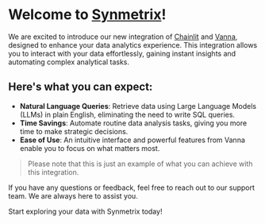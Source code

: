 # Welcome to [Synmetrix](https://github.com/mlcraft-io/mlcraft)!

We are excited to introduce our new integration of [Chainlit](https://github.com/Chainlit/chainlitmlc) and [Vanna](https://github.com/vanna-ai/vanna), designed to enhance your data analytics experience. This integration allows you to interact with your data effortlessly, gaining instant insights and automating complex analytical tasks.

## Here's what you can expect:
- **Natural Language Queries**: Retrieve data using Large Language Models (LLMs) in plain English, eliminating the need to write SQL queries.
- **Time Savings**: Automate routine data analysis tasks, giving you more time to make strategic decisions.
- **Ease of Use**: An intuitive interface and powerful features from Vanna enable you to focus on what matters most.

> Please note that this is just an example of what you can achieve with this integration.

If you have any questions or feedback, feel free to reach out to our support team. We are always here to assist you.

Start exploring your data with Synmetrix today!
